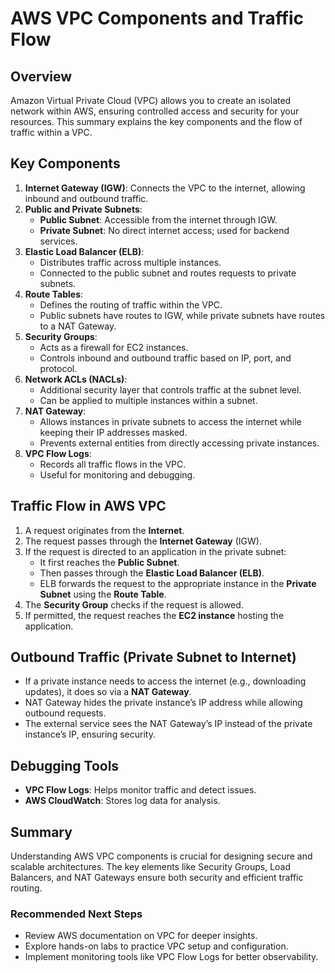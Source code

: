 # AWS VPC Components and Traffic Flow

## Overview
Amazon Virtual Private Cloud (VPC) allows you to create an isolated network within AWS, ensuring controlled access and security for your resources. This summary explains the key components and the flow of traffic within a VPC.

## Key Components

1. **Internet Gateway (IGW)**: Connects the VPC to the internet, allowing inbound and outbound traffic.
2. **Public and Private Subnets**:
   - **Public Subnet**: Accessible from the internet through IGW.
   - **Private Subnet**: No direct internet access; used for backend services.
3. **Elastic Load Balancer (ELB)**:
   - Distributes traffic across multiple instances.
   - Connected to the public subnet and routes requests to private subnets.
4. **Route Tables**:
   - Defines the routing of traffic within the VPC.
   - Public subnets have routes to IGW, while private subnets have routes to a NAT Gateway.
5. **Security Groups**:
   - Acts as a firewall for EC2 instances.
   - Controls inbound and outbound traffic based on IP, port, and protocol.
6. **Network ACLs (NACLs)**:
   - Additional security layer that controls traffic at the subnet level.
   - Can be applied to multiple instances within a subnet.
7. **NAT Gateway**:
   - Allows instances in private subnets to access the internet while keeping their IP addresses masked.
   - Prevents external entities from directly accessing private instances.
8. **VPC Flow Logs**:
   - Records all traffic flows in the VPC.
   - Useful for monitoring and debugging.
   
## Traffic Flow in AWS VPC
1. A request originates from the **Internet**.
2. The request passes through the **Internet Gateway** (IGW).
3. If the request is directed to an application in the private subnet:
   - It first reaches the **Public Subnet**.
   - Then passes through the **Elastic Load Balancer (ELB)**.
   - ELB forwards the request to the appropriate instance in the **Private Subnet** using the **Route Table**.
4. The **Security Group** checks if the request is allowed.
5. If permitted, the request reaches the **EC2 instance** hosting the application.

## Outbound Traffic (Private Subnet to Internet)
- If a private instance needs to access the internet (e.g., downloading updates), it does so via a **NAT Gateway**.
- NAT Gateway hides the private instance’s IP address while allowing outbound requests.
- The external service sees the NAT Gateway’s IP instead of the private instance’s IP, ensuring security.

## Debugging Tools
- **VPC Flow Logs**: Helps monitor traffic and detect issues.
- **AWS CloudWatch**: Stores log data for analysis.

## Summary
Understanding AWS VPC components is crucial for designing secure and scalable architectures. The key elements like Security Groups, Load Balancers, and NAT Gateways ensure both security and efficient traffic routing.

### Recommended Next Steps
- Review AWS documentation on VPC for deeper insights.
- Explore hands-on labs to practice VPC setup and configuration.
- Implement monitoring tools like VPC Flow Logs for better observability.
